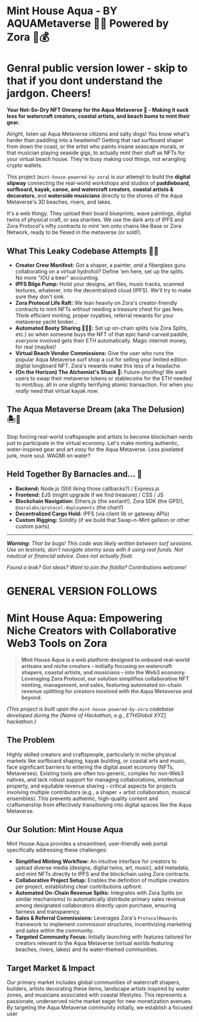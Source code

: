 # Mint House Aqua - BY AQUAMetaverse  🏄‍♀️ Powered by Zora 🎨💰

# Genral public version lower - skip to that if you dont understand the jardgon. Cheers!

**Your Not-So-Dry NFT Onramp for the Aqua Metaverse 🌊 - Making it suck less for watercraft creators, coastal artists, and beach bums to mint their gear.**

Alright, listen up Aqua Metaverse citizens and salty dogs! You know what's harder than paddling into a headwind? Getting that rad surfboard shaper from down the coast, or the artist who paints insane seascape murals, or that musician playing seaside gigs, to actually mint their stuff as NFTs for your virtual beach house. They're busy making cool things, not wrangling crypto wallets.

This project (`mint-house-powered-by-zora`) is our attempt to build the **digital slipway** connecting the real-world workshops and studios of **paddleboard, surfboard, kayak, canoe, and watercraft creators**, **coastal artists & decorators**, and **waterside musicians** directly to the shores of the Aqua Metaverse's 3D beaches, rivers, and lakes.

It's a web thingy. They upload their board blueprints, wave paintings, digital twins of physical craft, or sea shanties. We use the dark arts of IPFS and Zora Protocol's nifty contracts to mint 'em onto chains like Base or Zora Network, ready to be flexed in the metaverse (or sold!).

## What This Leaky Codebase Attempts 🛶✨

* **Creator Crew Manifest:** Got a shaper, a painter, *and* a fiberglass guru collaborating on a virtual hydrofoil? Define 'em here, set up the splits. No more "IOU a beer" accounting.
* **IPFS Bilge Pump:** Hoist your designs, art files, music tracks, scanned textures, whatever, into the decentralized cloud (IPFS). We'll try to make sure they don't sink.
* **Zora Protocol Life Raft:** We lean heavily on Zora's creator-friendly contracts to mint NFTs without needing a treasure chest for gas fees. Think efficient minting, proper royalties, referral rewards for your metaverse yacht broker...
* **Automated Booty Sharing 🏴‍☠️💸:** Set up on-chain splits (via Zora Splits, etc.) so when someone buys the NFT of that epic hand-carved paddle, *everyone* involved gets their ETH automatically. Magic internet money, for real (maybe)!
* **Virtual Beach Vendor Commissions:** Give the user who runs the popular Aqua Metaverse surf shop a cut for selling your limited edition digital longboard NFT. Zora's rewards make this less of a headache.
* **(On the Horizon) The Alchemist's Shack 🧪:** Future-proofing! We want users to swap their metaverse tokens or stablecoins for the ETH needed to mint/buy, all in one slightly terrifying atomic transaction. For when you *really* need that virtual kayak *now*.

## The Aqua Metaverse Dream (aka The Delusion) 🏝️🚀

Stop forcing real-world craftspeople and artists to become blockchain nerds just to participate in the virtual economy. Let's make minting authentic, water-inspired gear and art *easy* for the Aqua Metaverse. Less pixelated junk, more soul. WAGMI on water?

## Held Together By Barnacles and... 🔧

* **Backend:** Node.js (Still liking those callbacks?) / Express.js
* **Frontend:** EJS (might upgrade if we find treasure) / CSS / JS
* **Blockchain Navigation:** Ethers.js (the sextant!), Zora SDK (the GPS!), `@zoralabs/protocol-deployments` (the chart!)
* **Decentralized Cargo Hold:** IPFS (via client lib or gateway APIs)
* **Custom Rigging:** Solidity (if we build that Swap-n-Mint galleon or other custom parts)

---

_**Warning:** Thar be bugs! This code was likely written between surf sessions. Use on testnets, don't navigate stormy seas with it using real funds. Not nautical or financial advice. Does not actually float._

_Found a leak? Got ideas? Want to join the flotilla? Contributions welcome!_

# ############################################################################################
# ############################################################################################

#  GENERAL  VERSION FOLLOWS
#
# Mint House Aqua: Empowering Niche Creators with Collaborative Web3 Tools on Zora

> **Mint House Aqua is a web platform designed to onboard real-world artisans and niche creators – initially focusing on watercraft shapers, coastal artists, and musicians – into the Web3 economy. Leveraging Zora Protocol, our solution simplifies collaborative NFT minting, management, and sales, featuring automated on-chain revenue splitting for creators involved with the Aqua Metaverse and beyond.**

*(This project is built upon the `mint-house-powered-by-zora` codebase developed during the [Name of Hackathon, e.g., ETHGlobal XYZ] hackathon.)*

## The Problem

Highly skilled creators and craftspeople, particularly in niche physical markets like surfboard shaping, kayak building, or coastal arts and music, face significant barriers to entering the digital asset economy (NFTs, Metaverses). Existing tools are often too generic, complex for non-Web3 natives, and lack robust support for managing collaborations, intellectual property, and equitable revenue sharing – critical aspects for projects involving multiple contributors (e.g., a shaper + artist collaboration, musical ensembles). This prevents authentic, high-quality content and craftsmanship from effectively transitioning into digital spaces like the Aqua Metaverse.

## Our Solution: Mint House Aqua

Mint House Aqua provides a streamlined, user-friendly web portal specifically addressing these challenges:

-   **Simplified Minting Workflow:** An intuitive interface for creators to upload diverse media (designs, digital twins, art, music), add metadata, and mint NFTs directly to IPFS and the blockchain using Zora contracts.
-   **Collaborative Project Setup:** Enables the definition of multiple creators per project, establishing clear contributions upfront.
-   **Automated On-Chain Revenue Splits:** Integrates with Zora Splits (or similar mechanisms) to automatically distribute primary sales revenue among designated collaborators directly upon purchase, ensuring fairness and transparency.
-   **Sales & Referral Commissions:** Leverages Zora's `ProtocolRewards` framework to implement commission structures, incentivizing marketing and sales within the community.
-   **Targeted Community Focus:** Initially launching with features tailored for creators relevant to the Aqua Metaverse (virtual worlds featuring beaches, rivers, lakes) and its water-themed communities.

## Target Market & Impact

Our primary market includes global communities of watercraft shapers, builders, artists decorating these items, landscape artists inspired by water zones, and musicians associated with coastal lifestyles. This represents a passionate, underserved niche market eager for new monetization avenues. By targeting the Aqua Metaverse community initially, we establish a focused user
